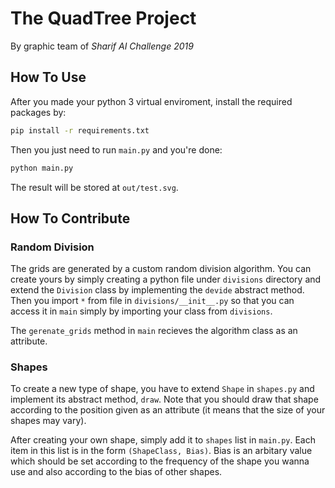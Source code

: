 # The QuadTree Project
By graphic team of *Sharif AI Challenge 2019*

## How To Use
After you made your python 3 virtual enviroment, install the required packages by:
```bash
pip install -r requirements.txt
```
Then you just need to run `main.py` and you're done:
```bash
python main.py
```
The result will be stored at `out/test.svg`.

## How To Contribute
### Random Division
The grids are generated by a custom random division algorithm. You can create yours by
simply creating a python file under `divisions` directory and extend the `Division` class by
implementing the `devide` abstract method. Then you import `*` from file in `divisions/__init__.py`
so that you can access it in `main` simply by importing your class from `divisions`.

The `gerenate_grids` method in `main` recieves the algorithm class as an attribute.

### Shapes
To create a new type of shape, you have to extend `Shape` in `shapes.py` and implement its
abstract method, `draw`. Note that you should draw that shape according to the position given
as an attribute (it means that the size of your shapes may vary).

After creating your own shape, simply add it to `shapes` list in `main.py`. Each item in this list
is in the form `(ShapeClass, Bias)`. Bias is an arbitary value which should be set according to the
frequency of the shape you wanna use and also according to the bias of other shapes.